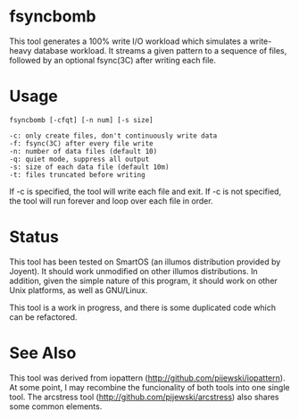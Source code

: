 # fsyncbomb 

This tool generates a 100% write I/O workload which simulates a write-heavy
database workload.  It streams a given pattern to a sequence of files, followed
by an optional fsync(3C) after writing each file.


# Usage

    fsyncbomb [-cfqt] [-n num] [-s size]

    -c: only create files, don't continuously write data
    -f: fsync(3C) after every file write
    -n: number of data files (default 10)
    -q: quiet mode, suppress all output
    -s: size of each data file (default 10m)
    -t: files truncated before writing

If -c is specified, the tool will write each file and exit.  If -c is not
specified, the tool will run forever and loop over each file in order.


# Status

This tool has been tested on SmartOS (an illumos distribution provided by
Joyent).  It should work unmodified on other illumos distributions.  In
addition, given the simple nature of this program, it should work on other Unix
platforms, as well as GNU/Linux.

This tool is a work in progress, and there is some duplicated code which can be
refactored.


# See Also

This tool was derived from iopattern (http://github.com/pijewski/iopattern).  At
some point, I may recombine the funcionality of both tools into one single tool.
The arcstress tool (http://github.com/pijewski/arcstress) also shares some
common elements.
